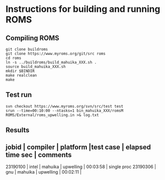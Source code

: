 # Instructions for building and running ROMS


## Compiling ROMS

```
git clone buildroms
git clone https://www.myroms.org/git/src roms
cd roms
ln -s ../buildroms/build_mahuika_XXX.sh .
source build_mahuika_XXX.sh
mkdir $BINDIR
make realclean
make
```

## Test run


```
svn checkout https://www.myroms.org/svn/src/test test
srun --time=00:10:00 --ntasks=1 bin_mahuika_XXX/romsM ROMS/External/roms_upwelling.in >& log.txt
```


## Results

jobid    |  compiler  | platform    |test case |  elapsed time sec | comments
-----------------------------------------------------
23190100 | intel      | mahuika     | upwelling | 00:03:58         | single proc
23190306 | gnu        | mahuika     | upwelling | 00:02:11         | 
